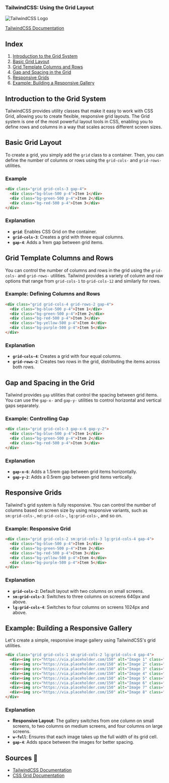 ### TailwindCSS: Using the Grid Layout

![TailwindCSS Logo](https://tailwindcss.com/_next/static/media/social-card-large.fcc2850f.jpg)

[TailwindCSS Documentation](https://tailwindcss.com/docs)

## Index
1. [Introduction to the Grid System](#introduction-to-the-grid-system)
2. [Basic Grid Layout](#basic-grid-layout)
3. [Grid Template Columns and Rows](#grid-template-columns-and-rows)
4. [Gap and Spacing in the Grid](#gap-and-spacing-in-the-grid)
5. [Responsive Grids](#responsive-grids)
6. [Example: Building a Responsive Gallery](#example-building-a-responsive-gallery)

## Introduction to the Grid System

TailwindCSS provides utility classes that make it easy to work with CSS Grid, allowing you to create flexible, responsive grid layouts. The Grid system is one of the most powerful layout tools in CSS, enabling you to define rows and columns in a way that scales across different screen sizes.

## Basic Grid Layout

To create a grid, you simply add the `grid` class to a container. Then, you can define the number of columns or rows using the `grid-cols-` and `grid-rows-` utilities.

### Example

```html
<div class="grid grid-cols-3 gap-4">
  <div class="bg-blue-500 p-4">Item 1</div>
  <div class="bg-green-500 p-4">Item 2</div>
  <div class="bg-red-500 p-4">Item 3</div>
</div>
```

### Explanation

- **`grid`**: Enables CSS Grid on the container.
- **`grid-cols-3`**: Creates a grid with three equal columns.
- **`gap-4`**: Adds a 1rem gap between grid items.

## Grid Template Columns and Rows

You can control the number of columns and rows in the grid using the `grid-cols-` and `grid-rows-` utilities. Tailwind provides a variety of column and row options that range from `grid-cols-1` to `grid-cols-12` and similarly for rows.

### Example: Defining Columns and Rows

```html
<div class="grid grid-cols-4 grid-rows-2 gap-4">
  <div class="bg-blue-500 p-4">Item 1</div>
  <div class="bg-green-500 p-4">Item 2</div>
  <div class="bg-red-500 p-4">Item 3</div>
  <div class="bg-yellow-500 p-4">Item 4</div>
  <div class="bg-purple-500 p-4">Item 5</div>
</div>
```

### Explanation

- **`grid-cols-4`**: Creates a grid with four equal columns.
- **`grid-rows-2`**: Creates two rows in the grid, distributing the items across both rows.
  
## Gap and Spacing in the Grid

Tailwind provides `gap` utilities that control the spacing between grid items. You can use the `gap-x-` and `gap-y-` utilities to control horizontal and vertical gaps separately.

### Example: Controlling Gap

```html
<div class="grid grid-cols-3 gap-x-6 gap-y-2">
  <div class="bg-blue-500 p-4">Item 1</div>
  <div class="bg-green-500 p-4">Item 2</div>
  <div class="bg-red-500 p-4">Item 3</div>
</div>
```

### Explanation

- **`gap-x-6`**: Adds a 1.5rem gap between grid items horizontally.
- **`gap-y-2`**: Adds a 0.5rem gap between grid items vertically.

## Responsive Grids

Tailwind's grid system is fully responsive. You can control the number of columns based on screen size by using responsive variants, such as `sm:grid-cols-`, `md:grid-cols-`, `lg:grid-cols-`, and so on.

### Example: Responsive Grid

```html
<div class="grid grid-cols-2 sm:grid-cols-3 lg:grid-cols-4 gap-4">
  <div class="bg-blue-500 p-4">Item 1</div>
  <div class="bg-green-500 p-4">Item 2</div>
  <div class="bg-red-500 p-4">Item 3</div>
  <div class="bg-yellow-500 p-4">Item 4</div>
  <div class="bg-purple-500 p-4">Item 5</div>
</div>
```

### Explanation

- **`grid-cols-2`**: Default layout with two columns on small screens.
- **`sm:grid-cols-3`**: Switches to three columns on screens 640px and above.
- **`lg:grid-cols-4`**: Switches to four columns on screens 1024px and above.

## Example: Building a Responsive Gallery

Let's create a simple, responsive image gallery using TailwindCSS's grid utilities.

```html
<div class="grid grid-cols-1 sm:grid-cols-2 lg:grid-cols-4 gap-4">
  <div><img src="https://via.placeholder.com/150" alt="Image 1" class="w-full"></div>
  <div><img src="https://via.placeholder.com/150" alt="Image 2" class="w-full"></div>
  <div><img src="https://via.placeholder.com/150" alt="Image 3" class="w-full"></div>
  <div><img src="https://via.placeholder.com/150" alt="Image 4" class="w-full"></div>
  <div><img src="https://via.placeholder.com/150" alt="Image 5" class="w-full"></div>
  <div><img src="https://via.placeholder.com/150" alt="Image 6" class="w-full"></div>
  <div><img src="https://via.placeholder.com/150" alt="Image 7" class="w-full"></div>
  <div><img src="https://via.placeholder.com/150" alt="Image 8" class="w-full"></div>
</div>
```

### Explanation

- **Responsive Layout**: The gallery switches from one column on small screens, to two columns on medium screens, and four columns on large screens.
- **`w-full`**: Ensures that each image takes up the full width of its grid cell.
- **`gap-4`**: Adds space between the images for better spacing.

## Sources 📖
- [TailwindCSS Documentation](https://tailwindcss.com/docs)
- [CSS Grid Documentation](https://developer.mozilla.org/en-US/docs/Web/CSS/CSS_Grid_Layout)